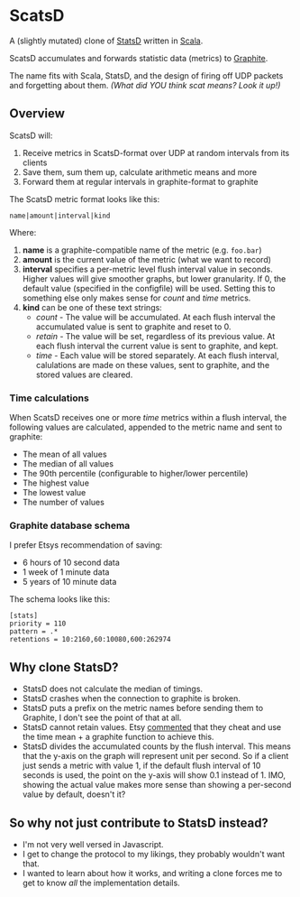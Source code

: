 # ScatsD

A (slightly mutated) clone of [StatsD][1] written in [Scala][2].

ScatsD accumulates and forwards statistic data (metrics) to [Graphite][3].

The name fits with Scala, StatsD, and the design of firing off UDP packets and forgetting about them. *(What did YOU think scat means? Look it up!)*

## Overview

ScatsD will:

1. Receive metrics in ScatsD-format over UDP at random intervals from its clients
2. Save them, sum them up, calculate arithmetic means and more
2. Forward them at regular intervals in graphite-format to graphite

The ScatsD metric format looks like this:

    name|amount|interval|kind

Where:

1.  **name** is a graphite-compatible name of the metric (e.g. `foo.bar`)
2.  **amount** is the current value of the metric (what we want to record)
3.  **interval** specifies a per-metric level flush interval value in seconds. Higher values will give smoother graphs, but lower granularity. If 0, the default value (specified in the configfile) will be used. Setting this to something else only makes sense for *count* and *time* metrics.
4.  **kind** can be one of these text strings:
    * *count* - The value will be accumulated. At each flush interval the accumulated value is sent to graphite and reset to 0.
    * *retain* - The value will be set, regardless of its previous value. At each flush interval the current value is sent to graphite, and kept.
    * *time* - Each value will be stored separately. At each flush interval, calulations are made on these values, sent to graphite, and the stored values are cleared.

### Time calculations

When ScatsD receives one or more *time* metrics within a flush interval, the following values are calculated, appended to the metric name and sent to graphite:

* The mean of all values
* The median of all values
* The 90th percentile (configurable to higher/lower percentile)
* The highest value
* The lowest value
* The number of values

### Graphite database schema

I prefer Etsys recommendation of saving:

* 6 hours of 10 second data
* 1 week of 1 minute data
* 5 years of 10 minute data

The schema looks like this:

    [stats]
    priority = 110
    pattern = .*
    retentions = 10:2160,60:10080,600:262974

## Why clone StatsD?

* StatsD does not calculate the median of timings.
* StatsD crashes when the connection to graphite is broken.
* StatsD puts a prefix on the metric names before sending them to Graphite, I don't see the point of that at all.
* StatsD cannot retain values. Etsy [commented][4] that they cheat and use the time mean + a graphite function to achieve this.
* StatsD divides the accumulated counts by the flush interval. This means that the y-axis on the graph will represent unit per second. So if a client just sends a metric with value 1, if the default flush interval of 10 seconds is used, the point on the y-axis will show 0.1 instead of 1. IMO, showing the actual value makes more sense than showing a per-second value by default, doesn't it?

## So why not just contribute to StatsD instead?

* I'm not very well versed in Javascript.
* I get to change the protocol to my likings, they probably wouldn't want that.
* I wanted to learn about how it works, and writing a clone forces me to get to know *all* the implementation details.

[1]: https://github.com/etsy/statsd "Etsy"
[2]: http://www.scala-lang.org/
[3]: http://graphite.wikidot.com/
[4]: http://codeascraft.etsy.com/2011/02/15/measure-anything-measure-everything/#comment-1087

